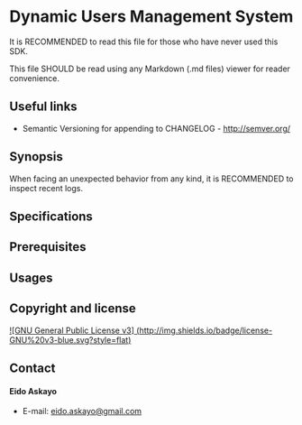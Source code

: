 # Dynamic Users Management System
It is RECOMMENDED to read this file for those who have never used this SDK.

This file SHOULD be read using any Markdown (.md files) viewer for reader convenience.


## Useful links

- Semantic Versioning for appending to CHANGELOG - http://semver.org/

## Synopsis
When facing an unexpected behavior from any kind, it is RECOMMENDED to inspect recent logs.

## Specifications

## Prerequisites

## Usages

## Copyright and license

[![GNU General Public License v3] (http://img.shields.io/badge/license-GNU%20v3-blue.svg?style=flat)](https://github.com/Eido95/dynamic-users-management-system/blob/master/LICENSE)

## Contact
#### Eido Askayo
- E-mail: eido.askayo@gmail.com
